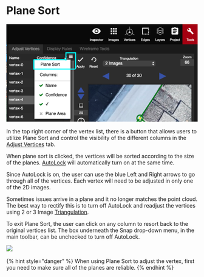 # Plane Sort

![](../../.gitbook/assets/plane-sort.png)

In the top right corner of the vertex list, there is a button that allows users to utilize Plane Sort and control the visibility of the different columns in the [Adjust Vertices](./) tab.

When plane sort is clicked, the vertices will be sorted according to the size of the planes. [AutoLock](../../advanced-function/autolock.md) will automatically turn on at the same time.

Since AutoLock is on, the user can use the blue Left and Right arrows to go through all of the vertices. Each vertex will need to be adjusted in only one of the 2D images.

Sometimes issues arrive in a plane and it no longer matches the point cloud. The best way to rectify this is to turn off AutoLock and readjust the vertices using 2 or 3 Image [Triangulation](triangulation.md).

To exit Plane Sort, the user can click on any column to resort back to the original vertices list. The box underneath the Snap drop-down menu, in the main toolbar, can be unchecked to turn off AutoLock.

![](../../.gitbook/assets/planesort_proj18572_11_2018_two.gif)

{% hint style="danger" %}
When using Plane Sort to adjust the vertex, first you need to make sure all of the planes are reliable.
{% endhint %}

